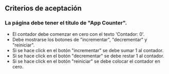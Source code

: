 ## Criterios de aceptación
### La página debe tener el título de "App Counter".
* El contador debe comenzar en cero con el texto 'Contador: 0'.
* Debe mostrarse los botones de "incrementar", "decrementar" y "reiniciar".
* Si se hace click en el botón "incrementar" se debe sumar 1 al contador.
* Si se hace click en el botón "decrementar" se debe restar 1 al contador.
* Si se hace click en el botón "reiniciar" se debe colocar el contador en cero.
